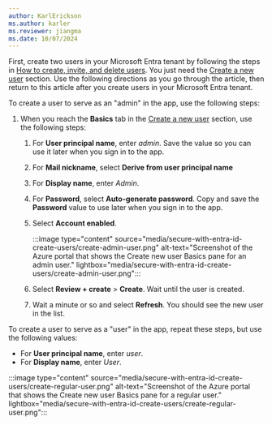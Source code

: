 ```yaml
---
author: KarlErickson
ms.author: karler
ms.reviewer: jiangma
ms.date: 10/07/2024
---
```


First, create two users in your Microsoft Entra tenant by following the steps in [How to create, invite, and delete users](/entra/fundamentals/how-to-create-delete-users). You just need the [Create a new user](/entra/fundamentals/how-to-create-delete-users#create-a-new-user) section. Use the following directions as you go through the article, then return to this article after you create users in your Microsoft Entra tenant.

To create a user to serve as an "admin" in the app, use the following steps:

1. When you reach the **Basics** tab in the [Create a new user](/entra/fundamentals/how-to-create-delete-users#create-a-new-user) section, use the following steps:
   1. For **User principal name**, enter *admin*. Save the value so you can use it later when you sign in to the app.
   1. For **Mail nickname**, select **Derive from user principal name** 
   1. For **Display name**, enter *Admin*.
   1. For **Password**, select **Auto-generate password**. Copy and save the **Password** value to use later when you sign in to the app.
   1. Select **Account enabled**.

      :::image type="content" source="media/secure-with-entra-id-create-users/create-admin-user.png" alt-text="Screenshot of the Azure portal that shows the Create new user Basics pane for an admin user." lightbox="media/secure-with-entra-id-create-users/create-admin-user.png":::

   1. Select **Review + create** > **Create**. Wait until the user is created.
   1. Wait a minute or so and select **Refresh**. You should see the new user in the list.

To create a user to serve as a "user" in the app, repeat these steps, but use the following values:

- For **User principal name**, enter *user*.
- For **Display name**, enter *User*.

:::image type="content" source="media/secure-with-entra-id-create-users/create-regular-user.png" alt-text="Screenshot of the Azure portal that shows the Create new user Basics pane for a regular user." lightbox="media/secure-with-entra-id-create-users/create-regular-user.png":::
